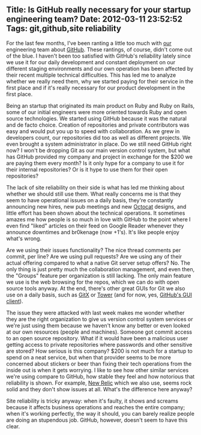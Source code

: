 Title: Is GitHub really necessary for your startup engineering team?
Date: 2012-03-11 23:52:52
Tags: git,github,site reliability
---
For the last few months, I've been ranting a little too much with <a href="http://selectablemedia.com">our</a> engineering team about <a href="http://github.com">GitHub</a>. These rantings, of course, didn't come out of the blue. I haven't been too satisfied with GitHub's reliability lately since we use it for our daily development and constant deployment on our different staging environments and our own operation has been affected by their recent multiple technical difficulties. This has led me to analyze whether we really need them, why we started paying for their service in the first place and if it's really necessary for our product development in the first place.

Being an startup that originated its main product on Ruby and Ruby on Rails, some of our initial engineers were more oriented towards Ruby and open source technologies. We started using GitHub because it was the natural and de facto choice. Creation of repositories and private contributors was easy and would put you up to speed with collaboration. As we grew in developers count, our repositories did too as well as different projects. We even brought a system administrator in place. Do we still need GitHub right now? I won't be dropping Git as our main version control system, but what has GitHub provided my company and project in exchange for the $200 we are paying them every month? Is it only hype for a company to use it for their internal repositories? Or is it hype to use them for their open repositories?

The lack of site reliability on their side is what has led me thinking about whether we should still use them. What really concerns me is that they seem to have operational issues on a daily basis, they're constantly announcing new hires, new pub meetings and new <a href="http://octodex.github.com/">Octocat</a> designs, and little effort has been shown about the technical operations. It sometimes amazes me how people is so much in love with GitHub to the point where I even find "liked" articles on their feed on Google Reader whenever they announce downtimes and br0kenage (now +1's). It's like people enjoy what's wrong.

Are we using their issues functionality? The nice thread comments per commit, per line? Are we using pull requests? Are we using any of their actual offering compared to what a native Git server setup offers? No. The only thing is just pretty much the collaboration management, and even then, the "Groups" feature per organization is still lacking. The only main feature we use is the web browsing for the repos, which we can do with open source tools anyway. At the end, there's other great GUIs for Git we also use on a daily basis, such as <a href="http://gitx.frim.nl/">GitX</a> or <a href="http://www.git-tower.com/">Tower</a> (and for now, yes, <a href="http://mac.github.com/">GitHub's GUI client</a>).

The issue they were attacked with last week makes me wonder whether they are the right organization to give us version control system services or we're just using them because we haven't know any better or even looked at our own resources (people and machines). Someone got commit access to an open source repository. What if it would have been a malicious user getting access to private repositories where passwords and other sensitive are stored? How serious is this company? $200 is not much for a startup to spend on a neat service, but when that provider seems to be more concerned about stickers or beer than fixing their tech operations from the inside out is when it gets worrying. I like to see how other similar services we're using compare to GitHub, how stable they feel and how notorious that reliability is shown. For example, <a href="http://newrelic.com/">New Relic</a> which we also use, seems rock solid and they don't show issues at all. What's the difference here anyway?

Site reliability is tricky anyway: when it's faulty, it shows and screams because it affects business operations and reaches the entire company; when it's working perfectly, the way it should, you can barely realize people are doing an stupendous job. GitHub, however, doesn't seem to have this clear.
